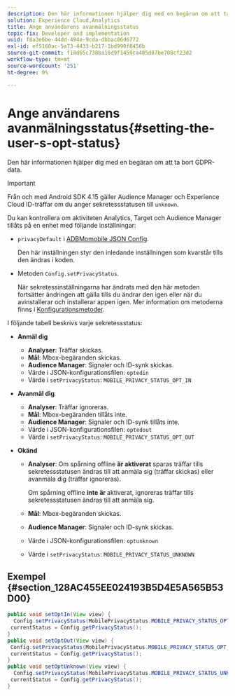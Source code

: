 ```yaml
---
description: Den här informationen hjälper dig med en begäran om att ta bort GDPR-data.
solution: Experience Cloud,Analytics
title: Ange användarens avanmälningsstatus
topic-fix: Developer and implementation
uuid: f8a3e6be-44dd-494e-9cda-dbbac86d6772
exl-id: ef5160ac-5a73-4433-b217-1bd990f8456b
source-git-commit: f18d65c738ba16d9f1459ca485d87be708cf23d2
workflow-type: tm+mt
source-wordcount: '251'
ht-degree: 0%

---
```


# Ange användarens avanmälningsstatus{#setting-the-user-s-opt-status}

Den här informationen hjälper dig med en begäran om att ta bort GDPR-data.

>[!IMPORTANT]
>
>Från och med Android SDK 4.15 gäller Audience Manager och Experience Cloud ID-träffar om du anger sekretessstatusen till `unknown`.

Du kan kontrollera om aktiviteten Analytics, Target och Audience Manager tillåts på en enhet med följande inställningar:

* `privacyDefault` i  [ADBMomobile JSON Config](/help/android/configuration/json-config/json-config.md).

   Den här inställningen styr den inledande inställningen som kvarstår tills den ändras i koden.

* Metoden `Config.setPrivacyStatus`.

   När sekretessinställningarna har ändrats med den här metoden fortsätter ändringen att gälla tills du ändrar den igen eller när du avinstallerar och installerar appen igen. Mer information om metoderna finns i [Konfigurationsmetoder](/help/android/configuration/methods.md).

I följande tabell beskrivs varje sekretessstatus:

* **Anmäl dig**

   * **Analyser**: Träffar skickas.
   * **Mål**: Mbox-begäranden skickas.
   * **Audience Manager**: Signaler och ID-synk skickas.
   * Värde i JSON-konfigurationsfilen: `optedin`
   * Värde i `setPrivacyStatus`: `MOBILE_PRIVACY_STATUS_OPT_IN`

* **Avanmäl dig**

   * **Analyser**: Träffar ignoreras.
   * **Mål**: Mbox-begäranden tillåts inte.
   * **Audience Manager**: Signaler och ID-synk tillåts inte.
   * Värde i JSON-konfigurationsfilen: `optedout`
   * Värde i `setPrivacyStatus`: `MOBILE_PRIVACY_STATUS_OPT_OUT`

* **Okänd**

   * **Analyser**: Om spårning offline  **är aktiverat** sparas träffar tills sekretessstatusen ändras till att anmäla sig (träffar skickas) eller avanmäla dig (träffar ignoreras).

      Om spårning offline <b>inte är </b> aktiverat, ignoreras träffar tills sekretessstatusen ändras till att anmäla sig.
   * **Mål**: Mbox-begäranden skickas.
   * **Audience Manager**: Signaler och ID-synk skickas.
   * Värde i JSON-konfigurationsfilen: `optunknown`
   * Värde i `setPrivacyStatus`: `MOBILE_PRIVACY_STATUS_UNKNOWN`

## Exempel {#section_128AC455EE024193B5D4E5A565B53D00}

```java
public void setOptIn(View view) { 
  Config.setPrivacyStatus(MobilePrivacyStatus.MOBILE_PRIVACY_STATUS_OPT_IN); 
 currentStatus = Config.getPrivacyStatus(); 
} 
public void setOptOut(View view) { 
 Config.setPrivacyStatus(MobilePrivacyStatus.MOBILE_PRIVACY_STATUS_OPT_OUT); 
 currentStatus = Config.getPrivacyStatus(); 
} 
public void setOptUnknown(View view) { 
  Config.setPrivacyStatus(MobilePrivacyStatus.MOBILE_PRIVACY_STATUS_UNKNOWN); 
 currentStatus = Config.getPrivacyStatus(); 
}
```
